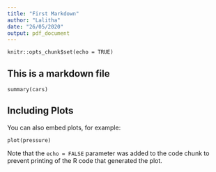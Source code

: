 ```yaml
---
title: "First Markdown"
author: "Lalitha"
date: "26/05/2020"
output: pdf_document
---
```


```{r setup, include=FALSE}
knitr::opts_chunk$set(echo = TRUE)
```

## This is a markdown file

```{r cars}
summary(cars)
```

## Including Plots

You can also embed plots, for example:

```{r pressure, echo=FALSE}
plot(pressure)
```

Note that the `echo = FALSE` parameter was added to the code chunk to prevent printing of the R code that generated the plot.
